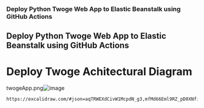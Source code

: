 ### Deploy Python Twoge Web App to Elastic Beanstalk using GitHub Actions
## Deploy Python Twoge Web App to Elastic Beanstalk using GitHub Actions


# Deploy Twoge Achitectural Diagram
twogeApp.png![image](https://github.com/asanni2022/Assessment3_twoge/assets/104282577/dfc98273-0550-4852-ae5a-2ee051eeae04)

```
https://excalidraw.com/#json=aqTRWEXdCivW1McpdN_g3,mfMd66Eml9RZ_pD0XNfiig

```
